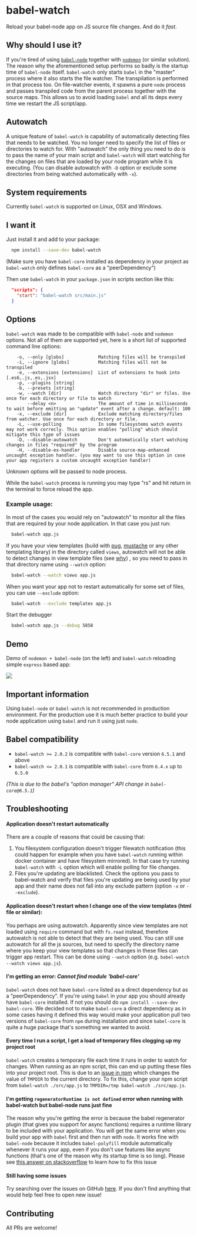 # babel-watch

Reload your babel-node app on JS source file changes. And do it *fast*.

## Why should I use it?

If you're tired of using [`babel-node`](https://github.com/babel/babel/tree/master/packages/babel-cli) together with [`nodemon`](https://github.com/remy/nodemon) (or similar solution). The reason why the aforementioned setup performs so badly is the startup time of `babel-node` itself. `babel-watch` only starts `babel` in the "master" process where it also starts the file watcher. The transpilation is performed in that process too. On file-watcher events, it spawns a pure `node` process and passes transpiled code from the parent process together with the source maps. This allows us to avoid loading `babel` and all its deps every time we restart the JS script/app.

## Autowatch

A unique feature of `babel-watch` is capability of automatically detecting files that needs to be watched. You no longer need to specify the list of files or directories to watch for. With "autowatch" the only thing you need to do is to pass the name of your main script and `babel-watch` will start watching for the changes on files that are loaded by your node program while it is executing. (You can disable autowatch with `-D` option or exclude some directories from being watched automatically with `-x`).

## System requirements

Currently `babel-watch` is supported on Linux, OSX and Windows.

## I want it

Just install it and add to your package:
```bash
  npm install --save-dev babel-watch
```

(Make sure you have `babel-core` installed as dependency in your project as `babel-watch` only defines `babel-core` as a "peerDependency")

Then use `babel-watch` in your `package.json` in scripts section like this:
```json
  "scripts": {
    "start": "babel-watch src/main.js"
  }
```

## Options

`babel-watch` was made to be compatible with `babel-node` and `nodemon` options. Not all of them are supported yet, here is a short list of supported command line options:

```
    -o, --only [globs]             Matching files will be transpiled
    -i, --ignore [globs]           Matching files will not be transpiled
    -e, --extensions [extensions]  List of extensions to hook into [.es6,.js,.es,.jsx]
    -p, --plugins [string]
    -b, --presets [string]
    -w, --watch [dir]              Watch directory "dir" or files. Use once for each directory or file to watch
        --delay <n>                The amount of time in milliseconds to wait before emitting an "update" event after a change. default: 100
    -x, --exclude [dir]            Exclude matching directory/files from watcher. Use once for each directory or file.
    -L, --use-polling              In some filesystems watch events may not work correcly. This option enables "polling" which should mitigate this type of issues
    -D, --disable-autowatch        Don't automatically start watching changes in files "required" by the program
    -H, --disable-ex-handler       Disable source-map-enhanced uncaught exception handler. (you may want to use this option in case your app registers a custom uncaught exception handler)
```

Unknown options will be passed to node process.

While the `babel-watch` process is running you may type "rs" and hit return in the terminal to force reload the app.

### Example usage:

In most of the cases you would rely on "autowatch" to monitor all the files that are required by your node application. In that case you just run:

```bash
  babel-watch app.js
```

If you have your view templates (build with [pug](https://github.com/pugjs/pug), [mustache](https://github.com/janl/mustache.js) or any other templating library) in the directory called `views`, autowatch will not be able to detect changes in view template files (see [why](#user-content-application-doesnt-restart-when-i-change-one-of-the-view-templates-html-file-or-similar)) , so you need to pass in that directory name using `--watch` option:

```bash
  babel-watch --watch views app.js
```

When you want your app not to restart automatically for some set of files, you can use `--exclude` option:

```bash
  babel-watch --exclude templates app.js
```

Start the debugger

```bash
  babel-watch app.js --debug 5858
```

## Demo

Demo of `nodemon + babel-node` (on the left) and `babel-watch` reloading simple `express` based app:

![](https://raw.githubusercontent.com/kmagiera/babel-watch/master/docs/demo.gif)

## Important information

Using `babel-node` or `babel-watch` is not recommended in production environment. For the production use it is much better practice to build your node application using `babel` and run it using just `node`.

## Babel compatibility

 * `babel-watch >= 2.0.2` is compatible with `babel-core` version `6.5.1` and above
 * `babel-watch <= 2.0.1` is compatible with `babel-core` from `6.4.x` up to `6.5.0`

*(This is due to the babel's "option manager" API change in `babel-core@6.5.1`)*

## Troubleshooting

#### Application doesn't restart automatically

There are a couple of reasons that could be causing that:

1. You filesystem configuration doesn't trigger filewatch notification (this could happen for example when you have `babel-watch` running within docker container and have filesystem mirrored). In that case try running `babel-watch` with `-L` option which will enable polling for file changes.
2. Files you're updating are blacklisted. Check the options you pass to babel-watch and verify that files you're updating are being used by your app and their name does not fall into any exclude pattern (option `-x` or `--exclude`).


#### Application doesn't restart when I change one of the view templates (html file or similar):

You perhaps are using autowatch. Apparently since view templates are not loaded using `require` command but with `fs.read` instead, therefore autowatch is not able to detect that they are being used. You can still use autowatch for all the js sources, but need to specify the directory name where you keep your view templates so that changes in these files can trigger app restart. This can be done using `--watch` option (e.g. `babel-watch --watch views app.js`).

#### I'm getting an error: *Cannot find module 'babel-core'*

`babel-watch` does not have `babel-core` listed as a direct dependency but as a "peerDependency". If you're using `babel` in your app you should already have `babel-core` installed. If not you should do `npm install --save-dev babel-core`. We decided not to make `babel-core` a direct dependency as in some cases having it defined this way would make your application pull two versions of `babel-core` from `npm` during installation and since `babel-core` is quite a huge package that's something we wanted to avoid.

#### Every time I run a script, I get a load of temporary files clogging up my project root

`babel-watch` creates a temporary file each time it runs in order to watch for changes. When running as an npm script, this can end up putting these files into your project root. This is due to an [issue in npm](https://github.com/npm/npm/issues/4531) which changes the value of `TMPDIR` to the current directory. To fix this, change your npm script from `babel-watch ./src/app.js` to `TMPDIR=/tmp babel-watch ./src/app.js`.

#### I'm getting `regeneratorRuntime is not defined` error when running with babel-watch but babel-node runs just fine

The reason why you're getting the error is because the babel regenerator plugin (that gives you support for async functions) requires a runtime library to be included with your application. You will get the same error when you build your app with `babel` first and then run with `node`. It works fine with `babel-node` because it includes `babel-polyfill` module automatically whenever it runs your app, even if you don't use features like async functions (that's one of the reason why its startup time is so long). Please see [this answer on stackoverflow](http://stackoverflow.com/a/36821986/1665044) to learn how to fix this issue


#### Still having some issues

Try searching over the issues on GitHub [here](https://github.com/kmagiera/babel-watch/issues). If you don't find anything that would help feel free to open new issue!


## Contributing

All PRs are welcome!
